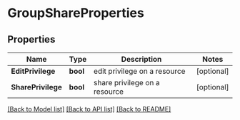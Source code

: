 # GroupShareProperties

## Properties

Name | Type | Description | Notes
------------ | ------------- | ------------- | -------------
**EditPrivilege** | **bool** | edit privilege on a resource | [optional] 
**SharePrivilege** | **bool** | share privilege on a resource | [optional] 

[[Back to Model list]](../README.md#documentation-for-models) [[Back to API list]](../README.md#documentation-for-api-endpoints) [[Back to README]](../README.md)


